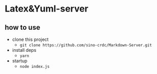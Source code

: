 # Latex&Yuml-server

## how to use

- clone this project
    - `git clone https://github.com/sino-crdc/Markdown-Server.git`
- install deps
    -  `yarn`
- startup
    - `node index.js`
